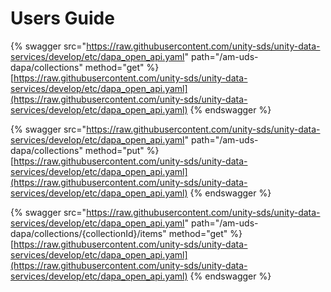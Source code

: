 # Users Guide

{% swagger src="https://raw.githubusercontent.com/unity-sds/unity-data-services/develop/etc/dapa_open_api.yaml" path="/am-uds-dapa/collections" method="get" %}
[https://raw.githubusercontent.com/unity-sds/unity-data-services/develop/etc/dapa_open_api.yaml](https://raw.githubusercontent.com/unity-sds/unity-data-services/develop/etc/dapa_open_api.yaml)
{% endswagger %}

{% swagger src="https://raw.githubusercontent.com/unity-sds/unity-data-services/develop/etc/dapa_open_api.yaml" path="/am-uds-dapa/collections" method="put" %}
[https://raw.githubusercontent.com/unity-sds/unity-data-services/develop/etc/dapa_open_api.yaml](https://raw.githubusercontent.com/unity-sds/unity-data-services/develop/etc/dapa_open_api.yaml)
{% endswagger %}

{% swagger src="https://raw.githubusercontent.com/unity-sds/unity-data-services/develop/etc/dapa_open_api.yaml" path="/am-uds-dapa/collections/{collectionId}/items" method="get" %}
[https://raw.githubusercontent.com/unity-sds/unity-data-services/develop/etc/dapa_open_api.yaml](https://raw.githubusercontent.com/unity-sds/unity-data-services/develop/etc/dapa_open_api.yaml)
{% endswagger %}
